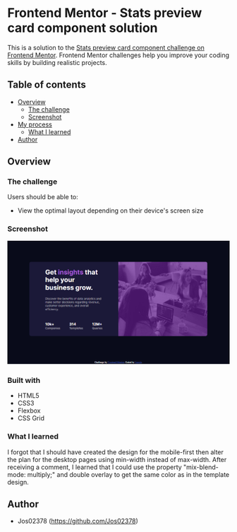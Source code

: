 # Frontend Mentor - Stats preview card component solution

This is a solution to the [Stats preview card component challenge on Frontend Mentor](https://www.frontendmentor.io/challenges/stats-preview-card-component-8JqbgoU62). Frontend Mentor challenges help you improve your coding skills by building realistic projects.

## Table of contents

- [Overview](#overview)
  - [The challenge](#the-challenge)
  - [Screenshot](#screenshot)
- [My process](#my-process)
  - [What I learned](#what-i-learned)
- [Author](#author)

## Overview

### The challenge

Users should be able to:

- View the optimal layout depending on their device's screen size

### Screenshot

![](./screenshot.PNG)

### Built with

- HTML5
- CSS3
- Flexbox
- CSS Grid

### What I learned

I forgot that I should have created the design for the mobile-first then alter the plan for the desktop pages using min-width instead of max-width. After receiving a comment, I learned that I could use the property "mix-blend-mode: multiply;" and double overlay to get the same color as in the template design.

## Author

- Jos02378 (https://github.com/Jos02378)
